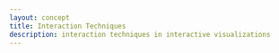 ```yaml
---
layout: concept
title: Interaction Techniques
description: interaction techniques in interactive visualizations
---
```


